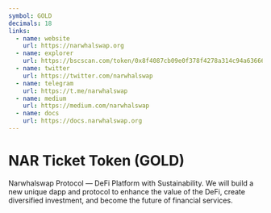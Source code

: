 ```yaml
---
symbol: GOLD
decimals: 18
links:
  - name: website
    url: https://narwhalswap.org
  - name: explorer
    url: https://bscscan.com/token/0x8f4087cb09e0f378f4278a314c94a636665de24b
  - name: twitter
    url: https://twitter.com/narwhalswap
  - name: telegram
    url: https://t.me/narwhalswap
  - name: medium
    url: https://medium.com/narwhalswap
  - name: docs
    url: https://docs.narwhalswap.org
---
```


# NAR Ticket Token (GOLD)

Narwhalswap Protocol — DeFi Platform with Sustainability. We will build a new unique dapp and protocol to enhance the value of the DeFi, create diversified investment, and become the future of financial services.
